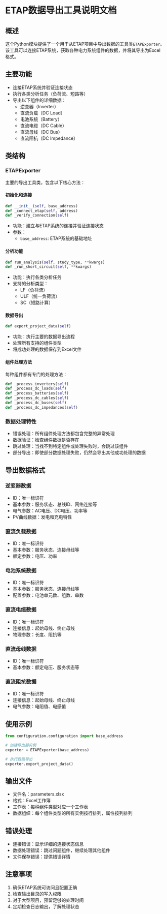# ETAP数据导出工具说明文档

## 概述
这个Python模块提供了一个用于从ETAP项目中导出数据的工具类`ETAPExporter`。该工具可以连接ETAP系统，获取各种电力系统组件的数据，并将其导出为Excel格式。

## 主要功能
- 连接ETAP系统并验证连接状态
- 执行各类分析任务（负荷流、短路等）
- 导出以下组件的详细数据：
  - 逆变器（Inverter）
  - 直流负载（DC Load）
  - 电池系统（Battery）
  - 直流电缆（DC Cable）
  - 直流母线（DC Bus）
  - 直流阻抗（DC Impedance）

## 类结构

### ETAPExporter
主要的导出工具类，包含以下核心方法：

#### 初始化和连接
```python
def __init__(self, base_address)
def _connect_etap(self, address)
def _verify_connection(self)
```
- 功能：建立与ETAP系统的连接并验证连接状态
- 参数：
  - `base_address`: ETAP系统的基础地址

#### 分析功能
```python
def run_analysis(self, study_type, **kwargs)
def _run_short_circuit(self, **kwargs)
```
- 功能：执行各类分析任务
- 支持的分析类型：
  - LF（负荷流）
  - ULF（统一负荷流）
  - SC（短路计算）

#### 数据导出
```python
def export_project_data(self)
```
- 功能：执行主要的数据导出流程
- 处理所有支持的组件类型
- 将成功处理的数据保存到Excel文件

#### 组件处理方法
每种组件都有专门的处理方法：
```python
def _process_inverters(self)
def _process_dc_loads(self)
def _process_batteries(self)
def _process_dc_cables(self)
def _process_dc_buses(self)
def _process_dc_impedances(self)
```

### 数据处理特性
- 错误处理：所有组件处理方法都包含完整的异常处理
- 数据验证：检查组件数据是否存在
- 跳过处理：当找不到特定组件或处理失败时，会跳过该组件
- 部分导出：即使部分数据处理失败，仍然会导出其他成功处理的数据

## 导出数据格式

### 逆变器数据
- ID：唯一标识符
- 基本参数：服务状态、总线ID、网络连接等
- 电气参数：AC电压、DC电压、功率等
- PV曲线数据：发电和充电特性

### 直流负载数据
- ID：唯一标识符
- 基本参数：服务状态、连接母线等
- 额定参数：电压、功率

### 电池系统数据
- ID：唯一标识符
- 基本参数：服务状态、连接母线等
- 配置参数：电池单元数、组数、串数

### 直流电缆数据
- ID：唯一标识符
- 连接信息：起始母线、终止母线
- 物理参数：长度、阻抗等

### 直流母线数据
- ID：唯一标识符
- 基本参数：额定电压、服务状态等

### 直流阻抗数据
- ID：唯一标识符
- 连接信息：起始母线、终止母线
- 电气参数：电阻值、电感值

## 使用示例
```python
from configuration.configuration import base_address

# 创建导出器实例
exporter = ETAPExporter(base_address)

# 执行数据导出
exporter.export_project_data()
```

## 输出文件
- 文件名：parameters.xlsx
- 格式：Excel工作簿
- 工作表：每种组件类型对应一个工作表
- 数据组织：每个组件类型的所有实例按行排列，属性按列排列

## 错误处理
- 连接错误：显示详细的连接状态信息
- 数据处理错误：跳过问题组件，继续处理其他组件
- 文件保存错误：提供错误详情

## 注意事项
1. 确保ETAP系统可访问且配置正确
2. 检查输出目录的写入权限
3. 对于大型项目，预留足够的处理时间
4. 定期检查日志输出，了解处理状态